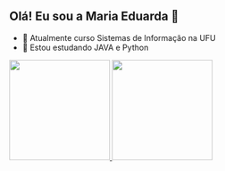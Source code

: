 ## Olá! Eu sou a Maria Eduarda 👋
- 🔭 Atualmente curso Sistemas de Informação na UFU
- 🌱 Estou estudando JAVA e Python

<div>
  <a href="https://beacons.ai/mar1a-ed">
  <img height="180em" src="https://github-readme-stats.vercel.app/api?username=mar1a-ed&show_icons=true=dracula&include_all_commits=true&count_private=true"/>
  <img height="180em" src="https://github-readme-stats.vercel.app/api/top-langs/?username=mar1a-ed&layout=compact&langs_count=16&theme=dracula"/>
</div>
